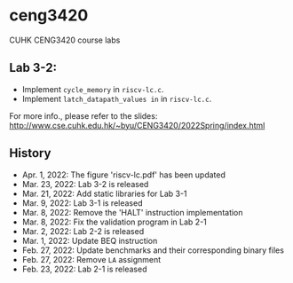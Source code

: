 # ceng3420
CUHK CENG3420 course labs

## Lab 3-2:
* Implement `cycle_memory` in `riscv-lc.c`.
* Implement `latch_datapath_values in` in `riscv-lc.c`.

For more info., please refer to the slides: http://www.cse.cuhk.edu.hk/~byu/CENG3420/2022Spring/index.html

## History
* Apr.  1, 2022: The figure 'riscv-lc.pdf' has been updated
* Mar. 23, 2022: Lab 3-2 is released
* Mar. 21, 2022: Add static libraries for Lab 3-1
* Mar.  9, 2022: Lab 3-1 is released
* Mar.  8, 2022: Remove the 'HALT' instruction implementation
* Mar.  8, 2022: Fix the validation program in Lab 2-1
* Mar.  2, 2022: Lab 2-2 is released
* Mar.  1, 2022: Update BEQ instruction
* Feb. 27, 2022: Update benchmarks and their corresponding binary files
* Feb. 27, 2022: Remove `LA` assignment
* Feb. 23, 2022: Lab 2-1 is released
